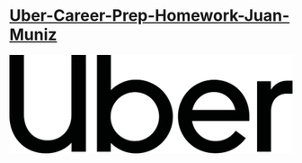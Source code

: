 # [Uber-Career-Prep-Homework-Juan-Muniz](https://github.com/Uber-Career-Prep-2023/Uber-Career-Prep-Homework-Juan-Muniz)


![Uber](https://github.com/Uber-Career-Prep-2023/Uber-Career-Prep-Homework-Peter-Mora-Stevens/blob/main/image/README/1674967543724.png)

